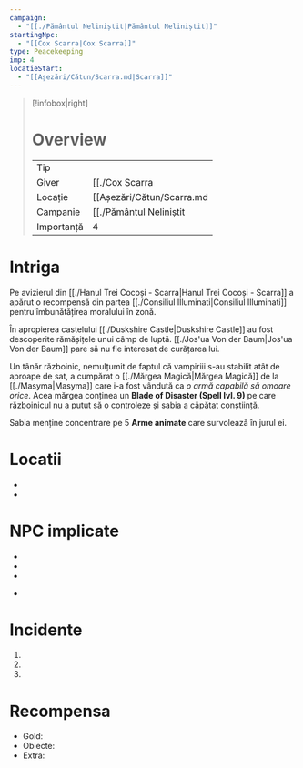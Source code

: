 ```yaml
---
campaign:
  - "[[./Pământul Neliniștit|Pământul Neliniștit]]"
startingNpc:
  - "[[Cox Scarra|Cox Scarra]]"
type: Peacekeeping
imp: 4
locatieStart:
  - "[[Așezări/Cătun/Scarra.md|Scarra]]"
---
```




>[!infobox|right]
> # Overview
> | | | 
> |-|-|
> | Tip||
> |Giver|[[./Cox Scarra|Cox Scarra]]|
> |Locație| [[Așezări/Cătun/Scarra.md|Scarra]]|
> |Campanie|[[./Pământul Neliniștit|Pământul Neliniștit]]|
> | Importanță| 4|

# Intriga

Pe avizierul din [[./Hanul Trei Cocoși - Scarra|Hanul Trei Cocoși - Scarra]] a apărut o recompensă din partea [[./Consiliul Illuminati|Consiliul Illuminati]] pentru îmbunătățirea moralului în zonă. 

În apropierea castelului [[./Duskshire Castle|Duskshire Castle]] au fost descoperite rămășițele unui câmp de luptă. [[./Jos'ua Von der Baum|Jos'ua Von der Baum]] pare să nu fie interesat de curățarea lui. 

Un tânăr războinic, nemulțumit de faptul că vampiriii s-au stabilit atât de aproape de sat, a cumpărat o [[./Mărgea Magică|Mărgea Magică]] de la [[./Masyma|Masyma]] care i-a fost vândută ca *o armă capabilă să omoare orice*. Acea mărgea conținea un **Blade of Disaster (Spell lvl. 9)** pe care războinicul nu a putut să o controleze și sabia a căpătat conștiință. 

Sabia menține concentrare pe 5 **Arme animate** care survolează în jurul ei.

# Locatii
<div><ul class="dataview list-view-ul"><li><span></span></li><li><span></span></li></ul></div>

# NPC implicate
<div><ul class="dataview list-view-ul"><li><span></span></li><li><span></span></li><li><span></span></li></ul></div>
<div><ul class="dataview list-view-ul"><li><span></span></li></ul></div>

# Incidente

1.
2.
3.

# Recompensa

- Gold: 
- Obiecte:
- Extra: